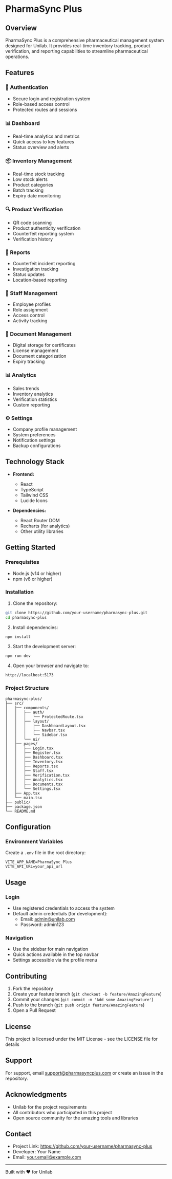 # PharmaSync Plus

## Overview
PharmaSync Plus is a comprehensive pharmaceutical management system designed for Unilab. It provides real-time inventory tracking, product verification, and reporting capabilities to streamline pharmaceutical operations.

## Features

### 🔐 Authentication
- Secure login and registration system
- Role-based access control
- Protected routes and sessions

### 📊 Dashboard
- Real-time analytics and metrics
- Quick access to key features
- Status overview and alerts

### 📦 Inventory Management
- Real-time stock tracking
- Low stock alerts
- Product categories
- Batch tracking
- Expiry date monitoring

### 🔍 Product Verification
- QR code scanning
- Product authenticity verification
- Counterfeit reporting system
- Verification history

### 📝 Reports
- Counterfeit incident reporting
- Investigation tracking
- Status updates
- Location-based reporting

### 👥 Staff Management
- Employee profiles
- Role assignment
- Access control
- Activity tracking

### 📄 Document Management
- Digital storage for certificates
- License management
- Document categorization
- Expiry tracking

### 📊 Analytics
- Sales trends
- Inventory analytics
- Verification statistics
- Custom reporting

### ⚙️ Settings
- Company profile management
- System preferences
- Notification settings
- Backup configurations

## Technology Stack

- **Frontend:**
  - React
  - TypeScript
  - Tailwind CSS
  - Lucide Icons

- **Dependencies:**
  - React Router DOM
  - Recharts (for analytics)
  - Other utility libraries

## Getting Started

### Prerequisites
- Node.js (v14 or higher)
- npm (v6 or higher)

### Installation

1. Clone the repository:
```bash
git clone https://github.com/your-username/pharmasync-plus.git
cd pharmasync-plus
```

2. Install dependencies:
```bash
npm install
```

3. Start the development server:
```bash
npm run dev
```

4. Open your browser and navigate to:
```
http://localhost:5173
```

### Project Structure
```
pharmasync-plus/
├── src/
│   ├── components/
│   │   ├── auth/
│   │   │   └── ProtectedRoute.tsx
│   │   ├── layout/
│   │   │   ├── DashboardLayout.tsx
│   │   │   ├── Navbar.tsx
│   │   │   └── Sidebar.tsx
│   │   └── ui/
│   ├── pages/
│   │   ├── Login.tsx
│   │   ├── Register.tsx
│   │   ├── Dashboard.tsx
│   │   ├── Inventory.tsx
│   │   ├── Reports.tsx
│   │   ├── Staff.tsx
│   │   ├── Verification.tsx
│   │   ├── Analytics.tsx
│   │   ├── Documents.tsx
│   │   └── Settings.tsx
│   ├── App.tsx
│   └── main.tsx
├── public/
├── package.json
└── README.md
```

## Configuration

### Environment Variables
Create a `.env` file in the root directory:
```env
VITE_APP_NAME=PharmaSync Plus
VITE_API_URL=your_api_url
```

## Usage

### Login
- Use registered credentials to access the system
- Default admin credentials (for development):
  - Email: admin@unilab.com
  - Password: admin123

### Navigation
- Use the sidebar for main navigation
- Quick actions available in the top navbar
- Settings accessible via the profile menu

## Contributing

1. Fork the repository
2. Create your feature branch (`git checkout -b feature/AmazingFeature`)
3. Commit your changes (`git commit -m 'Add some AmazingFeature'`)
4. Push to the branch (`git push origin feature/AmazingFeature`)
5. Open a Pull Request

## License
This project is licensed under the MIT License - see the LICENSE file for details

## Support
For support, email support@pharmasyncplus.com or create an issue in the repository.

## Acknowledgments
- Unilab for the project requirements
- All contributors who participated in this project
- Open source community for the amazing tools and libraries

## Contact
- Project Link: https://github.com/your-username/pharmasync-plus
- Developer: Your Name
- Email: your.email@example.com

---

Built with ❤️ for Unilab
